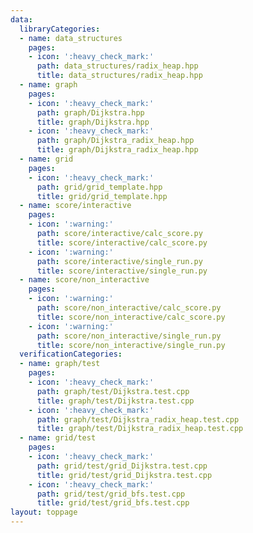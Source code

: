 ```yaml
---
data:
  libraryCategories:
  - name: data_structures
    pages:
    - icon: ':heavy_check_mark:'
      path: data_structures/radix_heap.hpp
      title: data_structures/radix_heap.hpp
  - name: graph
    pages:
    - icon: ':heavy_check_mark:'
      path: graph/Dijkstra.hpp
      title: graph/Dijkstra.hpp
    - icon: ':heavy_check_mark:'
      path: graph/Dijkstra_radix_heap.hpp
      title: graph/Dijkstra_radix_heap.hpp
  - name: grid
    pages:
    - icon: ':heavy_check_mark:'
      path: grid/grid_template.hpp
      title: grid/grid_template.hpp
  - name: score/interactive
    pages:
    - icon: ':warning:'
      path: score/interactive/calc_score.py
      title: score/interactive/calc_score.py
    - icon: ':warning:'
      path: score/interactive/single_run.py
      title: score/interactive/single_run.py
  - name: score/non_interactive
    pages:
    - icon: ':warning:'
      path: score/non_interactive/calc_score.py
      title: score/non_interactive/calc_score.py
    - icon: ':warning:'
      path: score/non_interactive/single_run.py
      title: score/non_interactive/single_run.py
  verificationCategories:
  - name: graph/test
    pages:
    - icon: ':heavy_check_mark:'
      path: graph/test/Dijkstra.test.cpp
      title: graph/test/Dijkstra.test.cpp
    - icon: ':heavy_check_mark:'
      path: graph/test/Dijkstra_radix_heap.test.cpp
      title: graph/test/Dijkstra_radix_heap.test.cpp
  - name: grid/test
    pages:
    - icon: ':heavy_check_mark:'
      path: grid/test/grid_Dijkstra.test.cpp
      title: grid/test/grid_Dijkstra.test.cpp
    - icon: ':heavy_check_mark:'
      path: grid/test/grid_bfs.test.cpp
      title: grid/test/grid_bfs.test.cpp
layout: toppage
---
```

